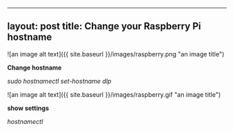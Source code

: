 
---
layout: post
title: Change your Raspberry Pi hostname 
---

![an image alt text]({{ site.baseurl }}/images/raspberry.png "an image title")

**Change hostname**

 _sudo hostnamectl set-hostname dlp_


![an image alt text]({{ site.baseurl }}/images/raspberry.gif "an image title")

**show settings**

_hostnamectl_

